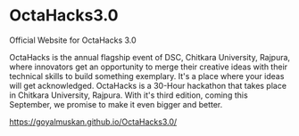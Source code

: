 # OctaHacks3.0

Official Website for OctaHacks 3.0


OctaHacks is the annual flagship event of DSC, Chitkara University, Rajpura, where innovators get an opportunity to merge their creative ideas with their technical skills to build something exemplary. It's a place where your ideas will get acknowledged. 
OctaHacks is a 30-Hour hackathon that takes place in Chitkara University, Rajpura. With it's third edition, coming this September, we promise to make it even bigger and better.


https://goyalmuskan.github.io/OctaHacks3.0/
